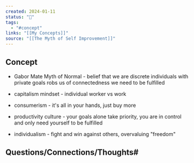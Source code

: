 ```yaml
---
created: 2024-01-11
status: "🔴"
tags:
  - "#concept"
links: "[[My Concepts]]"
source: "[[The Myth of Self Improvement]]"
---
```

## Concept
- Gabor Mate Myth of Normal - belief that we are discrete individuals with private goals robs us of connectedness we need to be fulfilled

- capitalism mindset - individual worker vs work
- consumerism - it's all in your hands, just buy more
- productivity culture - your goals alone take priority, you are in control and only need yourself to be fulfilled
- individualism - fight and win against others, overvaluing "freedom"
## Questions/Connections/Thoughts#
